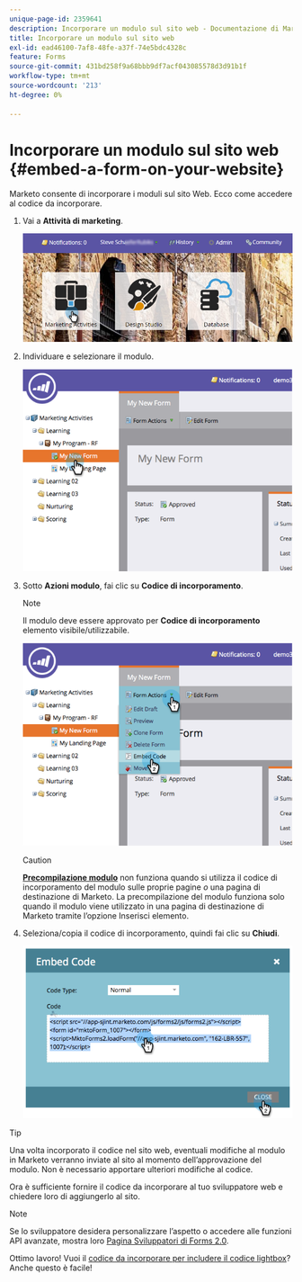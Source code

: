 ```yaml
---
unique-page-id: 2359641
description: Incorporare un modulo sul sito web - Documentazione di Marketo - Documentazione del prodotto
title: Incorporare un modulo sul sito web
exl-id: ead46100-7af8-48fe-a37f-74e5bdc4328c
feature: Forms
source-git-commit: 431bd258f9a68bbb9df7acf043085578d3d91b1f
workflow-type: tm+mt
source-wordcount: '213'
ht-degree: 0%

---
```


# Incorporare un modulo sul sito web {#embed-a-form-on-your-website}

Marketo consente di incorporare i moduli sul sito Web. Ecco come accedere al codice da incorporare.

1. Vai a **Attività di marketing**.

   ![](assets/login-marketing-activities-4.png)

1. Individuare e selezionare il modulo.

   ![](assets/image2014-9-15-12-3a12-3a14.png)

1. Sotto **Azioni modulo**, fai clic su **Codice di incorporamento**.

   >[!NOTE]
   >
   >Il modulo deve essere approvato per **Codice di incorporamento** elemento visibile/utilizzabile.

   ![](assets/image2014-9-15-12-3a12-3a20.png)

   >[!CAUTION]
   >
   >**[Precompilazione modulo](/help/marketo/product-docs/administration/settings/edit-landing-page-settings.md)** non funziona quando si utilizza il codice di incorporamento del modulo sulle proprie pagine _o_ una pagina di destinazione di Marketo. La precompilazione del modulo funziona solo quando il modulo viene utilizzato in una pagina di destinazione di Marketo tramite l’opzione Inserisci elemento.

1. Seleziona/copia il codice di incorporamento, quindi fai clic su **Chiudi**.

   ![](assets/image2014-9-15-12-3a12-3a31.png)

>[!TIP]
>
>Una volta incorporato il codice nel sito web, eventuali modifiche al modulo in Marketo verranno inviate al sito al momento dell’approvazione del modulo. Non è necessario apportare ulteriori modifiche al codice.

Ora è sufficiente fornire il codice da incorporare al tuo sviluppatore web e chiedere loro di aggiungerlo al sito.

>[!NOTE]
>
>Se lo sviluppatore desidera personalizzare l’aspetto o accedere alle funzioni API avanzate, mostra loro [Pagina Sviluppatori di Forms 2.0](https://developers.marketo.com/documentation/websites/forms-2-0/).

Ottimo lavoro! Vuoi il [codice da incorporare per includere il codice lightbox](/help/marketo/product-docs/demand-generation/forms/form-actions/use-a-form-in-a-lightbox.md)? Anche questo è facile!
